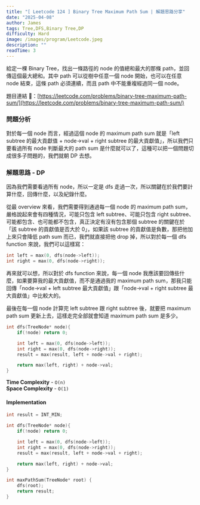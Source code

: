 ```yaml
---
title: "[ Leetcode 124 ] Binary Tree Maximum Path Sum | 解題思路分享"
date: "2025-04-08"
author: James
tags: Tree,DFS,Binary Tree,DP
difficulty: Hard
image: /images/program/Leetcode.jpeg
description: ""
readTime: 3
---
```


給定一棵 Binary Tree，找出一條路徑的 node 的值總和最大的那條 path，並回傳這個最大總和。其中 path 可以從樹中任意一個 node 開始，也可以在任意 node 結束，這條 path 必須連續，而且 path 中不能重複經過同一個 node。

題目連結 🔗：[https://leetcode.com/problems/binary-tree-maximum-path-sum/](https://leetcode.com/problems/binary-tree-maximum-path-sum/)

### **問題分析**

對於每一個 node 而言，經過這個 node 的 maximum path sum 就是「left subtree 的最大貢獻值 + node->val + right subtree 的最大貢獻值」，所以我們只要看過所有 node 判斷最大的 path sum 是什麼就可以了，這種可以把一個問題切成很多子問題的，我們就朝 DP 去想。

### **解題思路 - DP**

因為我們需要看過所有 node，所以一定是 dfs 走過一次，所以關鍵在於我們要計算什麼，回傳什麼，以及紀錄什麼。

從最 overview 來看，我們需要得到通過每一個 node 的 maximum path sum，嚴格說起來會有四種情況，可能只包含 left subtree、可能只包含 right subtree、可能都包含、也可能都不包含，真正決定有沒有包含那個 subtree 的關鍵在於「該 subtree 的貢獻值是否大於 0」，如果該 subtree 的貢獻值是負數，那把他加上來只會降低 path sum 而已，我們就直接把他 drop 掉，所以對於每一個 dfs function 來說，我們可以這樣寫：

```cpp
int left = max(0, dfs(node->left));
int right = max(0, dfs(node->right));
```

再來就可以想，所以對於 dfs function 來說，每一個 node 我應該要回傳些什麼，如果要算我的最大貢獻值，而不是通過我的 maximum path sum，那我只能回傳「node->val + left subtree 最大貢獻值」跟「node->val + right subtree 最大貢獻值」中比較大的。

最後在每一個 node 計算完 left subtree 跟 right subtree 後，就要把 maximum path sum 更新上去，這樣走完全部就會知道 maximum path sum 是多少。

```cpp
int dfs(TreeNode* node){
    if(!node) return 0;

    int left = max(0, dfs(node->left));
    int right = max(0, dfs(node->right));
    result = max(result, left + node->val + right);

    return max(left, right) + node->val;
}
```

**Time Complexity** - `O(n)`<br>
**Space Complexity** - `O(1)`

#### **Implementation**

```cpp
int result = INT_MIN;

int dfs(TreeNode* node){
    if(!node) return 0;

    int left = max(0, dfs(node->left));
    int right = max(0, dfs(node->right));
    result = max(result, left + node->val + right);

    return max(left, right) + node->val;
}

int maxPathSum(TreeNode* root) {
    dfs(root);
    return result;
}
```
